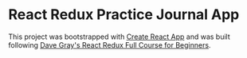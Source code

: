 # React Redux Practice Journal App

This project was bootstrapped with [Create React App](https://github.com/facebook/create-react-app) and was built following [Dave Gray's React Redux Full Course for Beginners](https://www.youtube.com/watch?v=NqzdVN2tyvQ).


